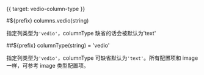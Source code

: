 {{ target: vedio-column-type }}

#${prefix} columns.vedio(string)

指定列类型为`'vedio'`，columnType 缺省的话会被默认为'text'

##${prefix} columnType(string) = 'vedio'

指定列类型为`'vedio'`，columnType 可缺省默认为`'text'`。所有配置项和 image 一样，可参考 image 类型配置项。
